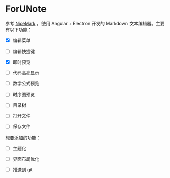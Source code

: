 # ForUNote

参考 [NiceMark](https://github.com/dongkuo/NiceMark) ，使用 Angular + Electron 开发的 Markdown 文本编辑器。主要有以下功能：

- [x] 编辑菜单

- [ ] 编辑快捷键

- [x] 即时预览

- [ ] 代码高亮显示

- [ ] 数学公式预览

- [ ] 时序图预览

- [ ] 目录树

- [ ] 打开文件

- [ ] 保存文件

想要添加的功能：

- [ ] 主题化

- [ ] 界面布局优化

- [ ] 推送到 git
 